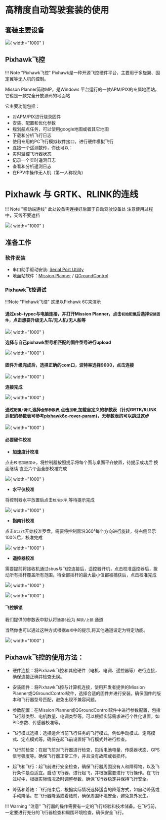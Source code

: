 # 高精度自动驾驶套装的使用

## 套装主要设备

![](../media/pixhawk6c-kit.jpg){ width="1000" }

## Pixhawk飞控

!!! Note "Pixhawk飞控"
    Pixhawk是一种开源飞控硬件平台，主要用于多旋翼、固定翼等无人机的控制。

Misson Planner简称MP，是Windows 平台运行的一款APM/PIX的专属地面站。它也是一款完全开放源码的地面站

它主要功能包括：

* 对APM/PIX进行烧录固件
* 安装、配置和优化参数
* 规划航点任务，可以使用google地图或者其它地图
* 下载和分析飞行日志
* 使用专用的PC飞行模拟软件接口，进行硬件模拟飞行
* 连接一个遥测数传，你还可以：
* 实时监控飞行器状态
* 记录一个实时遥测日志
* 查看和分析遥测日志
* 在FPV中操作无人机（第一人称视角)

# Pixhawk 与 GRTK、RLINK的连线

!!! Note "移动端连线"
    此处设备需连接好后置于自动驾驶设备处
    注意使用过程中，天线不要遮挡


![](../media/pixhawk6c-connect.jpg){ width="1000" }

## 准备工作

### 软件安装

* 串口助手驱动安装: [Serial Port Utility](https://www.alithon.com/downloads)
* 地面站软件：[Mission Planner](https://ardupilot.org/planner/docs/mission-planner-installation.html) / [QGroundControl](http://qgroundcontrol.com/downloads/)

### Pixhawk飞控调试

!!!Note "Pixhawk飞控"
    这里以Pixhawk 6C来演示

#### 通过usb-typec与电脑连接，并打开Mission Planner，点击`初始配置`后选择`安装固件`，点击想要升级无人车/无人机/无人船等

![](../media/mp-step1.jpg){ width="1000" }

**选择与自己pixhawk型号相匹配的固件型号进行upload**

![](../media/mp-step-2.jpg){ width="1000" }

#### 固件升级完成后，选择正确的**com口**，波特率选择**9600**，点击**连接**

![](../media/mp-step-4.jpg){ width="1000" }

**连接完成**

![](../media/mp-step-5.jpg){ width="1000" }

#### 通过`配置/调试`,选择`全部参数表`,点击`加载`,加载自定义的参数表（针对GRTK/RLINK适配的参数表可参考[pixhawk6c-rover-param]())，无参数表的可以跳过这步

![](../media/mp-step-3.jpg){ width="1000" }

#### 必要硬件校准

* **加速度计校准**

点击`校准加速度计`，将控制器按照提示将每个面与桌面平齐放置，待提示成功后 换面继续 直至六个面全部校准完成

![](../media/mp-step-6.jpg){ width="1000" }

* **水平仪校准**

将控制器水平放置后点击`校准水平`,等待提示完成

![](../media/mp-step-7.jpg){ width="1000" }

* **指南针校准**

点击`Start`开始校准罗盘，需要将控制器沿360°每个方向进行旋转，待右侧显示100%后，校准完成

![](../media/mp-step-8.jpg){ width="1000" }

* **遥控器校准**

需要提前将接收机通过sbus与飞控连接后，遥控器开机，点击校准遥控器后，拨动所有摇杆覆盖所有范围，待全部摇杆的最大最小值都被捕获后，点击校准完成

![](../media/mp-step-9.jpg){ width="1000" }

![](../media/mp-step-10.jpg){ width="1000" }

#### 飞控解锁

我们提供的参数表中默认将`通道6`设为 `解锁/上锁` 通道

当然你也可以通过这种方式根据`选项`中的提示,将其他通道设定为特定功能。

![](../media/mp-step-11.jpg){ width="1000" }



## Pixhawk飞控的使用方法：

* 硬件连接：将Pixhawk飞控和其他硬件（电机、电调、遥控器等）进行连接，确保连接正确并检查无误。

* 安装固件：将Pixhawk飞控与计算机连接，使用开发者提供的Mission Planner或QGroundControl软件，选择合适的固件并进行安装。确保固件的版本和飞行器型号匹配，避免出现不兼容问题。

* 参数配置：在Mission Planner或QGroundControl软件中进行参数配置，包括飞行器类型、电机数量、电调类型等。可以根据实际需求进行个性化设置，如PID参数、传感器校准等。

* 飞行模式选择：选择适合当前飞行任务的飞行模式，例如手动模式、定高模式、定点模式等。确保在起飞前设置好飞行模式并进行检查。

* 飞行前检查：在起飞前对飞行器进行检查，包括电池电量、传感器状态、GPS信号强度等。确保飞行器正常工作，并且没有故障或者损坏。

* 起飞和飞行：起飞前进行安全检查，确保飞行器周围没有人和障碍物，以及飞行条件是否适宜。启动飞行器，进行起飞，并根据需要进行飞行操作。在飞行过程中，根据实际情况及时调整参数，确保飞行器稳定并保持飞行安全。

* 降落和着陆：飞行结束后，根据实际情况选择适当的降落方式，如自动降落或手动降落。在飞行器降落或着陆前，确保周围环境安全，避免意外发生。

!!! Warning "注意" 
    飞行器的操作需要有一定的飞行经验和技术储备。在飞行前，一定要进行充分的飞行器检查和周围环境检查，确保安全飞行。
